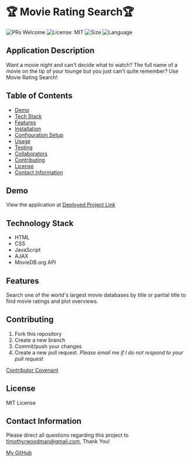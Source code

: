 # 🏆 Movie Rating Search🏆

![PRs Welcome](https://img.shields.io/badge/PRs-welcome-brightgreen.svg?style=flat-square)
![License: MIT](https://img.shields.io/badge/License-MIT-blue.svg)
![Size](https://img.shields.io/github/repo-size/timvvoodman/Movie-Rating-Search)
![Language](https://img.shields.io/github/languages/top/timvvoodman/Movie-Rating-Search)

## Application Description

Want a movie night and can't decide what to watch? The full name of a movie on the tip of your tounge but you just can't
quite remember? Use Movie Rating Search!

## Table of Contents

- [Demo](#demo)
- [Tech Stack](#tech-stack)
- [Features](#features)
- [Installation](#installation)
- [Configuration Setup](#configuration-setup)
- [Usage](#usage)
- [Testing](#testing)
- [Collaborators](#collaborators)
- [Contributing](#contributing)
- [License](#license)
- [Contact Information](#contact-information)

## Demo

View the application at [Deployed Project Link](Link)

## Technology Stack

- HTML
- CSS
- JavaScript
- AJAX
- MovieDB.org API

## Features

Search one of the world's largest movie databases by title or partial title to find movie ratings and plot overviews.

## Contributing

1. Fork this repository
2. Create a new branch
3. Commit/push your changes
4. Create a new pull request. _Please email me if I do not respond to your pull request_

[Contributor Covenant](https://www.contributor-covenant.org/)

## License

MIT License

## Contact Information

Please direct all questions regarding this project to timothyrwoodman@gmail.com, Thank You!

[My GitHub](https://github.com/timvvoodman)
